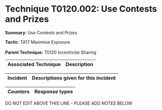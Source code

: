 # Technique T0120.002: Use Contests and Prizes

**Summary**: Use Contests and Prizes

**Tactic**: TA17 Maximise Exposure <br><br>**Parent Technique:** T0120 Incentivize Sharing


| Associated Technique | Description |
| --------- | ------------------------- |



| Incident | Descriptions given for this incident |
| -------- | -------------------- |



| Counters | Response types |
| -------- | -------------- |


DO NOT EDIT ABOVE THIS LINE - PLEASE ADD NOTES BELOW